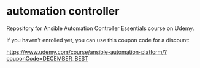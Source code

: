 # automation controller
Repository for Ansible Automation Controller Essentials course on Udemy.

If you haven't enrolled yet, you can use this coupon code for a discount:

https://www.udemy.com/course/ansible-automation-platform/?couponCode=DECEMBER_BEST
